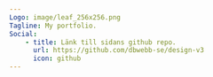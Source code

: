 ```yaml
---
Logo: image/leaf_256x256.png
Tagline: My portfolio.
Social:
    - title: Länk till sidans github repo.
      url: https://github.com/dbwebb-se/design-v3
      icon: github
---
```

